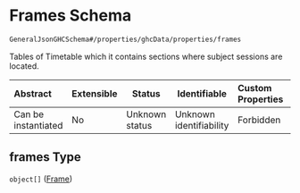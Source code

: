 # Frames Schema

```txt
GeneralJsonGHCSchema#/properties/ghcData/properties/frames
```

Tables of Timetable which it contains sections where subject sessions are located.


| Abstract            | Extensible | Status         | Identifiable            | Custom Properties | Additional Properties | Access Restrictions | Defined In                                                         |
| :------------------ | ---------- | -------------- | ----------------------- | :---------------- | --------------------- | ------------------- | ------------------------------------------------------------------ |
| Can be instantiated | No         | Unknown status | Unknown identifiability | Forbidden         | Allowed               | none                | [ghc.schema.json\*](../out/ghc.schema.json "open original schema") |

## frames Type

`object[]` ([Frame](ghc-properties-ghcdata-properties-frames-frame.md))
